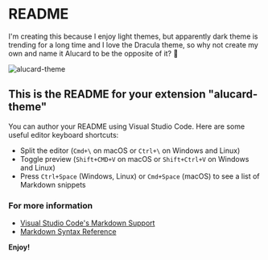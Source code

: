 # README

I'm creating this because I enjoy light themes, but apparently dark theme is trending for a long time and I love the Dracula theme, so why not create my own and name it Alucard to be the opposite of it? 🙂

![alucard-theme](https://user-images.githubusercontent.com/28116238/125775679-35f2b536-bab6-49f9-87c3-1a59b181d7c7.png)

## This is the README for your extension "alucard-theme"

You can author your README using Visual Studio Code. Here are some useful editor keyboard shortcuts:

- Split the editor (`Cmd+\` on macOS or `Ctrl+\` on Windows and Linux)
- Toggle preview (`Shift+CMD+V` on macOS or `Shift+Ctrl+V` on Windows and Linux)
- Press `Ctrl+Space` (Windows, Linux) or `Cmd+Space` (macOS) to see a list of Markdown snippets

### For more information

- [Visual Studio Code's Markdown Support](http://code.visualstudio.com/docs/languages/markdown)
- [Markdown Syntax Reference](https://help.github.com/articles/markdown-basics/)

**Enjoy!**
